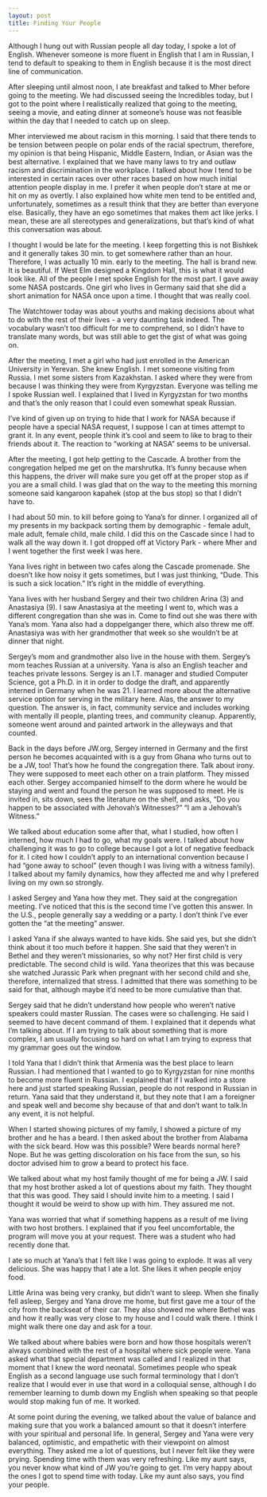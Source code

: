 ```yaml
---
layout: post
title: Finding Your People
---
```


Although I hung out with Russian people all day today, I spoke a lot of English. Whenever someone is more fluent in English that I am in Russian, I tend to default to speaking to them in English because it is the most direct line of communication.

After sleeping until almost noon, I ate breakfast and talked to Mher before going to the meeting. We had discussed seeing the Incredibles today, but I got to the point where I realistically realized that going to the meeting, seeing a movie, and eating dinner at someone’s house was not feasible within the day that I needed to catch up on sleep.

Mher interviewed me about racism in this morning. I said that there tends to be tension between people on polar ends of the racial spectrum, therefore, my opinion is that being Hispanic, Middle Eastern, Indian, or Asian was the best alternative. I explained that we have many laws to try and outlaw racism and discrimination in the workplace. I talked about how I tend to be interested in certain races over other races based on how much initial attention people display in me. I prefer it when people don’t stare at me or hit on my as overtly. I also explained how white men tend to be entitled and, unfortunately, sometimes as a result think that they are better than everyone else. Basically, they have an ego sometimes that makes them act like jerks. I mean, these are all stereotypes and generalizations, but that’s kind of what this conversation was about.

I thought I would be late for the meeting. I keep forgetting this is not Bishkek and it generally takes 30 min. to get somewhere rather than an hour. Therefore, I was actually 10 min. early to the meeting. The hall is brand new. It is beautiful. If West Elm designed a Kingdom Hall, this is what it would look like. All of the people I met spoke English for the most part. I gave away some NASA postcards. One girl who lives in Germany said that she did a short animation for NASA once upon a time. I thought that was really cool. 

The Watchtower today was about youths and making decisions about what to do with the rest of their lives - a very daunting task indeed. The vocabulary wasn’t too difficult for me to comprehend, so I didn’t have to translate many words, but was still able to get the gist of what was going on. 

After the meeting, I met a girl who had just enrolled in the American University in Yerevan. She knew English. I met someone visiting from Russia. I met some sisters from Kazakhstan. I asked where they were from because I was thinking they were from Kyrgyzstan. Everyone was telling me I spoke Russian well. I explained that I lived in Kyrgyzstan for two months and that’s the only reason that I could even somewhat speak Russian.

I’ve kind of given up on trying to hide that I work for NASA because if people have a special NASA request, I suppose I can at times attempt to grant it. In any event, people think it’s cool and seem to like to brag to their friends about it. The reaction to “working at NASA” seems to be universal.

After the meeting, I got help getting to the Cascade. A brother from the congregation helped me get on the marshrutka. It’s funny because when this happens, the driver will make sure you get off at the proper stop as if you are a small child. I was glad that on the way to the meeting this morning someone said kangaroon kapahek (stop at the bus stop) so that I didn’t have to.

I had about 50 min. to kill before going to Yana’s for dinner. I organized all of my presents in my backpack sorting them by demographic - female adult, male adult, female child, male child. I did this on the Cascade since I had to walk all the way down it. I got dropped off at Victory Park - where Mher and I went together the first week I was here.

Yana lives right in between two cafes along the Cascade promenade. She doesn’t like how noisy it gets sometimes, but I was just thinking, “Dude. This is such a sick location.” It’s right in the middle of everything.

Yana lives with her husband Sergey and their two children Arina (3) and Anastasiya (9). I saw Anastasiya at the meeting I went to, which was a different congregation than she was in. Come to find out she was there with Yana’s mom. Yana also had a doppelganger there, which also threw me off. Anastasiya was with her grandmother that week so she wouldn’t be at dinner that night.

Sergey’s mom and grandmother also live in the house with them. Sergey’s mom teaches Russian at a university. Yana is also an English teacher and teaches private lessons. Sergey is an I.T. manager and studied Computer Science, got a Ph.D. in it in order to dodge the draft, and apparently interned in Germany when he was 21. I learned more about the alternative service option for serving in the military here. Alas, the answer to my question. The answer is, in fact, community service and includes working with mentally ill people, planting trees, and community cleanup. Apparently, someone went around and painted artwork in the alleyways and that counted. 

Back in the days before JW.org, Sergey interned in Germany and the first person he becomes acquainted with is a guy from Ghana who turns out to be a JW, too! That’s how he found the congregation there. Talk about irony. They were supposed to meet each other on a train platform. They missed each other. Sergey accompanied himself to the dorm where he would be staying and went and found the person he was supposed to meet. He is invited in, sits down, sees the literature on the shelf, and asks, “Do you happen to be associated with Jehovah’s Witnesses?” “I am a Jehovah’s Witness.”

We talked about education some after that, what I studied, how often I interned, how much I had to go, what my goals were. I talked about how challenging it was to go to college because I got a lot of negative feedback for it. I cited how I couldn’t apply to an international convention because I had “gone away to school” (even though I was living with a witness family). I talked about my family dynamics, how they affected me and why I prefered living on my own so strongly. 

I asked Sergey and Yana how they met. They said at the congregation meeting. I’ve noticed that this is the second time I’ve gotten this answer. In the U.S., people generally say a wedding or a party. I don’t think I’ve ever gotten the “at the meeting” answer.

I asked Yana if she always wanted to have kids. She said yes, but she didn’t think about it too much before it happen. She said that they weren’t in Bethel and they weren’t missionaries, so why not? Her first child is very predictable. The second child is wild. Yana theorizes that this was because she watched Jurassic Park when pregnant with her second child and she, therefore, internalized that stress. I admitted that there was something to be said for that, although maybe it’d need to be more cumulative than that. 

Sergey said that he didn’t understand how people who weren’t native speakers could master Russian. The cases were so challenging. He said I seemed to have decent command of them. I explained that it depends what I’m talking about. If I am trying to talk about something that is more complex, I am usually focusing so hard on what I am trying to express that my grammar goes out the window. 

I told Yana that I didn’t think that Armenia was the best place to learn Russian. I had mentioned that I wanted to go to Kyrgyzstan for nine months to become more fluent in Russian. I explained that if I walked into a store here and just started speaking Russian, people do not respond in Russian in return. Yana said that they understand it, but they note that I am a foreigner and speak well and become shy because of that and don’t want to talk.In any event, it is not helpful.

When I started showing pictures of my family, I showed a picture of my brother and he has a beard. I then asked about the brother from Alabama with the sick beard. How was this possible? Were beards normal here? Nope. But he was getting discoloration on his face from the sun, so his doctor advised him to grow a beard to protect his face.

We talked about what my host family thought of me for being a JW. I said that my host brother asked a lot of questions about my faith. They thought that this was good. They said I should invite him to a meeting. I said I thought it would be weird to show up with him. They assured me not.

Yana was worried that what if something happens as a result of me living with two host brothers. I explained that if you feel uncomfortable, the program will move you at your request. There was a student who had recently done that. 

I ate so much at Yana’s that I felt like I was going to explode. It was all very delicious. She was happy that I ate a lot. She likes it when people enjoy food. 

Little Arina was being very cranky, but didn’t want to sleep. When she finally fell asleep, Sergey and Yana drove me home, but first gave me a tour of the city from the backseat of their car. They also showed me where Bethel was and how it really was very close to my house and I could walk there. I think I might walk there one day and ask for a tour.

We talked about where babies were born and how those hospitals weren’t always combined with the rest of a hospital where sick people were. Yana asked what that special department was called and I realized in that moment that I knew the word neonatal. Sometimes people who speak English as a second language use such formal terminology that I don’t realize that I would ever in use that word in a colloquial sense, although I do remember learning to dumb down my English when speaking so that people would stop making fun of me. It worked.

At some point during the evening, we talked about the value of balance and making sure that you work a balanced amount so that it doesn’t interfere with your spiritual and personal life. In general, Sergey and Yana were very balanced, optimistic, and empathetic with their viewpoint on almost everything. They asked me a lot of questions, but I never felt like they were prying. Spending time with them was very refreshing. Like my aunt says, you never know what kind of JW you’re going to get. I’m very happy about the ones I got to spend time with today. Like my aunt also says, you find your people.

